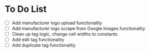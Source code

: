 # To Do List
- [ ] Add manufacturer logo upload functionality
- [ ] Add manufacturer logo scrape from Google Images functionality
- [ ] Clean up tag logic, change cell widths to constants
- [ ] Add edit tag functionality
- [ ] Add duplicate tag functionality